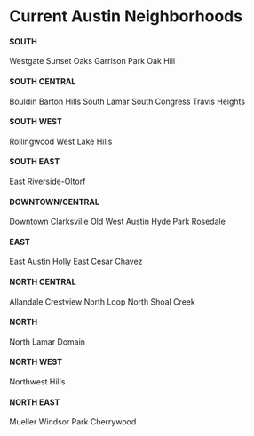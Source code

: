 # Current Austin Neighborhoods

#### SOUTH
Westgate
Sunset Oaks
Garrison Park
Oak Hill

#### SOUTH CENTRAL
Bouldin
Barton Hills
South Lamar
South Congress
Travis Heights

#### SOUTH WEST
Rollingwood
West Lake Hills

#### SOUTH EAST
East Riverside-Oltorf

#### DOWNTOWN/CENTRAL
Downtown
Clarksville
Old West Austin
Hyde Park
Rosedale

#### EAST
East Austin
Holly
East Cesar Chavez

#### NORTH CENTRAL
Allandale
Crestview
North Loop
North Shoal Creek

#### NORTH
North Lamar
Domain

#### NORTH WEST
Northwest Hills

#### NORTH EAST
Mueller
Windsor Park
Cherrywood